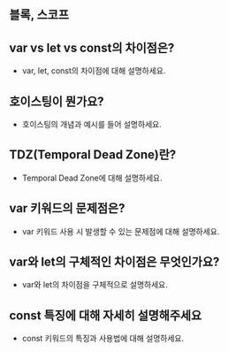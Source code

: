 ## 블록, 스코프

## var vs let vs const의 차이점은?
- var, let, const의 차이점에 대해 설명하세요.

## 호이스팅이 뭔가요?
- 호이스팅의 개념과 예시를 들어 설명하세요.

## TDZ(Temporal Dead Zone)란?
- Temporal Dead Zone에 대해 설명하세요.

## var 키워드의 문제점은?
- var 키워드 사용 시 발생할 수 있는 문제점에 대해 설명하세요.

## var와 let의 구체적인 차이점은 무엇인가요?
- var와 let의 차이점을 구체적으로 설명하세요.

## const 특징에 대해 자세히 설명해주세요
- const 키워드의 특징과 사용법에 대해 설명하세요.